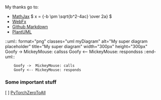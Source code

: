 My thanks go to:
- [MathJax](https://math.meta.stackexchange.com/questions/5020/mathjax-basic-tutorial-and-quick-reference) $ x = {-b \pm \sqrt{b^2-4ac} \over 2a} $
- [WebFx](https://www.webfx.com/tools/emoji-cheat-sheet/)
- [Github Markdown](https://guides.github.com/pdfs/markdown-cheatsheet-online.pdf)
- [PlantUML](https://github.com/mikitex70/plantuml-markdown)

::uml:: format="png" classes="uml myDiagram" alt="My super diagram placeholder" title="My super diagram" width="300px" height="300px"
	Goofy ->  MickeyMouse: callsss
	Goofy <-- MickeyMouse: respondsss
::end-uml::

```plantuml format="png" classes="uml myDiagram" alt="My super diagram placeholder" title="My super diagram" width="300px" height="300px"
	Goofy ->  MickeyMouse: calls
	Goofy <-- MickeyMouse: responds
```


### Some important stuff
[ ] [PyTorchZeroToAll](https://www.youtube.com/playlist?list=PLlMkM4tgfjnJ3I-dbhO9JTw7gNty6o_2m)




